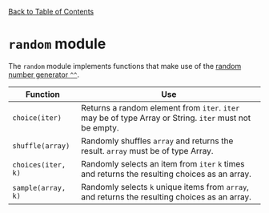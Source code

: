 [Back to Table of Contents](../README.md#table-of-contents)

# `random` module

The `random` module implements functions that make use of the [random number generator `^^`](01integers.md#random-numbers).

Function           | Use
---                | ---
`choice(iter)`     | Returns a random element from `iter`. `iter` may be of type Array or String. `iter` must not be empty.
`shuffle(array)`   | Randomly shuffles `array` and returns the result. `array` must be of type Array.
`choices(iter, k)` | Randomly selects an item from `iter` `k` times and returns the resulting choices as an array.
`sample(array, k)` | Randomly selects `k` unique items from `array`, and returns the resulting choices as an array.
